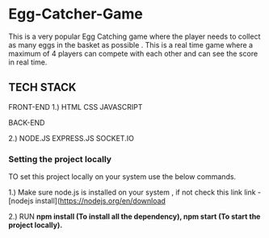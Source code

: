 # Egg-Catcher-Game

This is a very popular Egg Catching game where the player needs to collect as many eggs in the basket as possible . 
This is a real time game where a maximum of 4 players can compete with each other and can see the score in real time.

## TECH STACK

FRONT-END
1.) HTML CSS JAVASCRIPT

BACK-END

2.) NODE.JS EXPRESS.JS SOCKET.IO

### Setting the project locally

TO set this project locally on your system use the below commands.

1.) Make sure node.js is installed on your system ,  if not check this link
link - [nodejs install](https://nodejs.org/en/download

2.) RUN
**npm install  (To install all the dependency),
npm start  (To start the project locally).**
